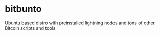 # bitbunto
Ubuntu based distro with preinstalled lightning nodes and tons of other Bitcoin scripts and tools
